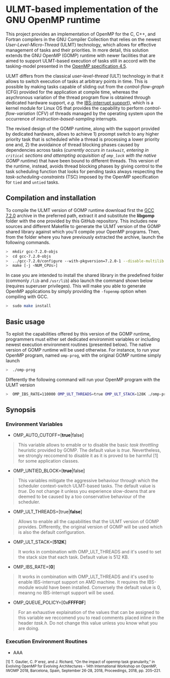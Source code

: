 # ULMT-based implementation of the GNU OpenMP runtime

This project provides an implementation of OpenMP for the C, C++, and Fortran compilers in the GNU Compiler Collection that relies on the newest *User-Level-Micro-Thread* (ULMT) technology, which allows for effective management of tasks and their priorities. In more detail, this solution extends the GNU OpenMP (GOMP) runtime with newer facilities that are aimed to support ULMT-based execution of tasks still in accord with the tasking-model presented in the <a href="https://www.openmp.org/wp-content/uploads/openmp-4.5.pdf">OpenMP specification 4.5</a>.

ULMT differs from the classical *user-level-thread* (ULT) technology in that it allows to switch execution of tasks at arbitrary points in time. This is possible by making tasks capable of sliding out from the *control-flow-graph* (CFG) provided for the application at compile time, whereas the asychronous variation of the thread program flow is obtained through dedicated hardware support, *e.g.* the <a href="https://github.com/HPDCS/IBS-Support-ULMT">IBS-interrupt support</a>), which is a kernel module for Linux OS that provides the capability to perform *control-flow-variation* (CFV) of threads managed by the operating system upon the occurrence of *instruction-based-sampling* interrupts.

The revised design of the GOMP runtime, along with the support provided by dedicated hardware, allows to achieve 1) proompt switch to any higher priority task that is scheduled while a thread is processing a lower priority one and, 2) the avoidaince of thread blocking phases caused by dependencies across tasks (*currently occurs in `taskwait`, entering in `critical` sections and attempting acquisition of `omp_lock` with the native GOMP runtime*) that have been bound to different threads. This version of the runtime, instead, avoids thread blocking phases by giving control to the task scheduling function that looks for pending tasks always respecting the *task-scheduling-constraints* (TSC) imposed by the OpenMP specification for `tied` and `untied` tasks.


## Compilation and installation

To compile the ULMT version of GOMP runtime download first the <a href="https://ftp.gnu.org/gnu/gcc/gcc-7.2.0/gcc-7.2.0.tar.gz">GCC 7.2.0</a> archive in the preferred path, extract it and substitute the **libgomp** folder with the one provided by this GitHub repository. This includes new sources and different Makefile to generate the ULMT version of the GOMP shared library against which you'll compile your OpenMP programs. Then, from the folder where you have previously extracted the archive, launch the following commands.

```sh
>  mkdir gcc-7.2.0-objs
>  cd gcc-7.2.0-objs
>  ../gcc-7.2.0/configure --with-pkgversion=7.2.0-1 --disable-multilib --enable-languages=c,c++,fortran
>  make [-j <NUM_CPUs>]
```

In case you are intended to install the shared library in the predefined folder (commonly `/lib` and `/usr/lib`) also launch the command shown below (requires superuser privileges). This will make you able to generate OpenMP applications by simply providing the `-fopenmp` option when compiling with GCC.

```sh
>  sudo make install
```

## Basic usage

To eploit the capabilities offered by this version of the GOMP runtime, programmers must either set dedicated environmint variables or including newest execution environment routines (presented below). The native version of GOMP runtime will be used otherwise. For instance, to run your OpenMP program, named `omp-prog`, with the original GOMP runtime simply launch

```sh
>  ./omp-prog
```

Differently the following command will run your OpenMP program with the ULMT version

```sh
>  OMP_IBS_RATE=110000 OMP_ULT_THREADS=true OMP_ULT_STACK=128K ./omp-prog
```


## Synopsis

### Environment Variables

* OMP_AUTO_CUTOFF=[**true**|false]
> This variable allows to emable or to disable the basic *task throttling* heuristic provided by GOMP. The default value is *true*. Nevertheless, we strongly reccomend to disable it as it is proved to be harmful [1] for some application classes.

* OMP_UNTIED_BLOCK=[**true**|false]
> This variables mitigate the aggressive behaviour through which the scheduler context-switch ULMT-based tasks. The default value is *true*. Do not change it unless you experience slow-downs that are deemed to be caused by a too conservative behaviour of the scheduler.

* OMP_ULT_THREADS=[true|**false**]
> Allows to enable all the capabilities that the ULMT version of GOMP provides. Differently, the original version of GOMP will be used which is also the default configuration.

* OMP_ULT_STACK=[**512K**]
> It works in combination with OMP_ULT_THREADS and it's used to set the stack size that each task. Default value is 512 KB.

* OMP_IBS_RATE=[**0**]
> It works in combination with OMP_ULT_THREADS and it's used to enable IBS-interrupt support on AMD machine. It requires the IBS-module would have been installed. Conversely the default value is 0, meanng no IBS-interrupt support will be used.

* OMP_QUEUE_POLICY=[0x**FFFF0F**]
> For an exhaustive explaination of the values that can be assigned to this variable we reccomend you to read comments placed inline in the header *task.h*. Do not change this value unless you know what you are doing.

### Execution Environment Routines

* AAA


<sub>
[1] T. Gautier, C. P´erez, and J. Richard, “On the impact of openmp task granularity,” in Evolving OpenMP for Evolving Architectures - 14th International Workshop on OpenMP, IWOMP 2018, Barcelona, Spain, September 26-28, 2018, Proceedings, 2018, pp. 205–221.
</sub>
